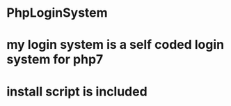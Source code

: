 # PhpLoginSystem  
# my login system is a self coded login system for php7 
# install script is included
